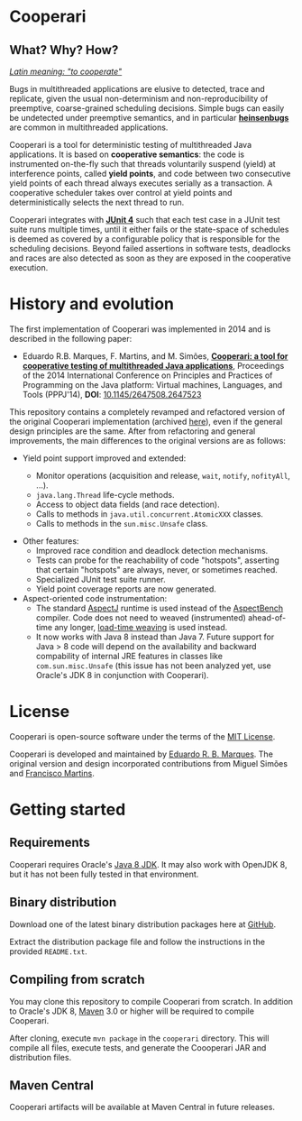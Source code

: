 
# Cooperari


## What? Why? How?  

*[Latin meaning: "to cooperate"](https://en.wiktionary.org/wiki/cooperari)*

Bugs in multithreaded applications are elusive
 to detected, trace and replicate, given the usual non-determinism and
non-reproducibility of preemptive, coarse-grained scheduling decisions.
Simple bugs can easily be undetected under preemptive semantics,
and in particular [**heinsenbugs**](https://en.wikipedia.org/wiki/Heisenbug) are  common in multithreaded applications.

Cooperari is a tool for deterministic testing of multithreaded Java applications. It is based on **cooperative semantics**: the code is instrumented on-the-fly such that threads voluntarily suspend (yield) at interference points, called **yield points**, and code  between two consecutive yield points of each thread always executes serially as a
transaction.  A cooperative scheduler takes over control at
yield points and deterministically selects the next thread to run.

Cooperari integrates with [**JUnit 4**](http://junit.org/junit4) such that each test case in a JUnit test suite runs multiple times, until it either fails or the state-space of schedules is deemed as covered by a configurable policy that is responsible for the scheduling decisions.  Beyond failed assertions in software tests, deadlocks and races are also detected as soon as they are exposed in the cooperative execution.


# History and evolution 

The first implementation of Cooperari was implemented in 2014 and is described in the following paper:

* Eduardo R.B. Marques, F. Martins, and M. Simões, [**Cooperari: a tool for cooperative testing of multithreaded Java applications**](papers/pppj14.pdf), Proceedings of the 2014 International Conference on Principles and Practices of Programming on the Java platform: Virtual machines, Languages, and Tools (PPPJ'14), **DOI**: [10.1145/2647508.2647523](https://doi.org/10.1145/2647508.2647523)


This repository contains a completely revamped and refactored version of the original Cooperari implementation (archived [here](https://bitbucket.org/edrdo/cooperari/wiki/Home)), even if the general design principles are the same.  After from refactoring and general improvements, 
the main differences to the original versions are as follows:

- Yield point support improved and extended:

  - Monitor operations (acquisition and release, `wait`, `notify`, `nofityAll`, ...).
  - `java.lang.Thread` life-cycle methods.
  - Access to object data fields (and race detection). 
  - Calls to methods in `java.util.concurrent.AtomicXXX` classes. 
  - Calls to methods in the `sun.misc.Unsafe` class.
  
* Other features:
  * Improved race condition and deadlock detection mechanisms.
  * Tests can probe for the reachability of code "hotspots", asserting
that certain "hotspots" are always, never, or sometimes reached.
  * Specialized JUnit test suite runner.
  * Yield point coverage reports are now generated.
* Aspect-oriented code instrumentation:
  * The standard [AspectJ](https://www.eclipse.org/aspectj/) runtime is used    instead of the [AspectBench](http://www.sable.mcgill.ca/abc/) compiler.
Code does not need to weaved (instrumented) ahead-of-time any longer, 
[load-time weaving](https://www.eclipse.org/aspectj/doc/released/devguide/ltw.html) is used instead. 
  * It now works with Java 8 instead than Java 7. Future support for Java &gt; 8 code will depend on the availability and backward compability of internal JRE features in classes like `com.sun.misc.Unsafe` (this issue has not been analyzed yet, use Oracle's JDK 8 in conjunction with Cooperari).

# License

Cooperari is open-source software under the terms of the [MIT License](LICENSE.md). 

Cooperari is developed and maintained by [Eduardo R. B. Marques](http://www.dcc.fc.up.pt/~edrdo).  The original version and design incorporated contributions from Miguel Simões and [Francisco Martins](http://www.di.fc.ul.pt/~fmartins).

# Getting started

## Requirements

Cooperari requires Oracle's [Java 8 JDK](https://www.oracle.com/technetwork/java/javase/downloads/jdk8-downloads-2133151.html).
It may also work with OpenJDK 8, but it has not been fully tested in that
environment.

## Binary distribution 
Download one of the latest binary distribution packages here at [GitHub](link).

Extract the distribution package file and follow the instructions
in the provided `README.txt`.

## Compiling from scratch

You may clone this repository to compile Cooperari from scratch. 
In addition to Oracle's JDK 8, [Maven](https://maven.apache.org) 3.0 or higher will be required to compile Cooperari.

After cloning, execute `mvn package` in the `cooperari` directory.
This will compile all files, execute tests, and generate the Coooperari JAR and distribution files.

## Maven Central

Cooperari artifacts will be available at Maven Central in future releases.
